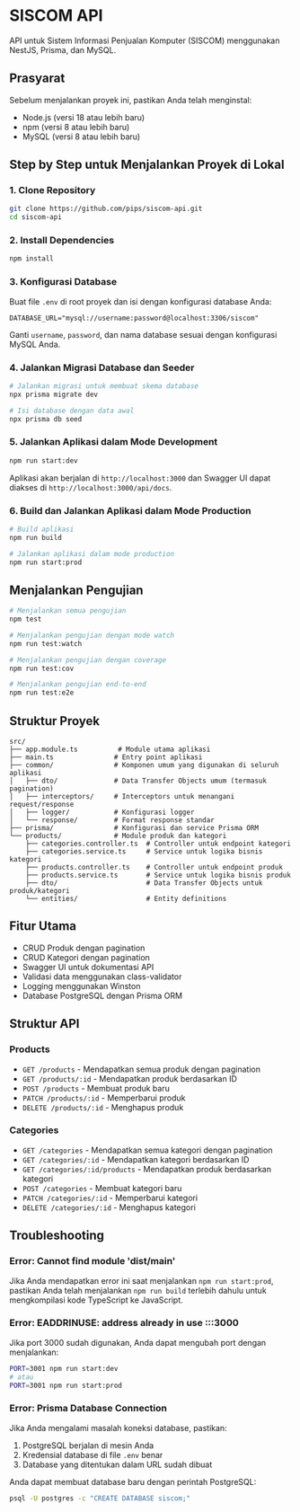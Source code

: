 # SISCOM API

API untuk Sistem Informasi Penjualan Komputer (SISCOM) menggunakan NestJS, Prisma, dan MySQL.

## Prasyarat

Sebelum menjalankan proyek ini, pastikan Anda telah menginstal:

- Node.js (versi 18 atau lebih baru)
- npm (versi 8 atau lebih baru)
- MySQL (versi 8 atau lebih baru)

## Step by Step untuk Menjalankan Proyek di Lokal

### 1. Clone Repository

```bash
git clone https://github.com/pips/siscom-api.git
cd siscom-api
```

### 2. Install Dependencies

```bash
npm install
```

### 3. Konfigurasi Database

Buat file `.env` di root proyek dan isi dengan konfigurasi database Anda:

```env
DATABASE_URL="mysql://username:password@localhost:3306/siscom"
```

Ganti `username`, `password`, dan nama database sesuai dengan konfigurasi MySQL Anda.

### 4. Jalankan Migrasi Database dan Seeder

```bash
# Jalankan migrasi untuk membuat skema database
npx prisma migrate dev

# Isi database dengan data awal
npx prisma db seed
```

### 5. Jalankan Aplikasi dalam Mode Development

```bash
npm run start:dev
```

Aplikasi akan berjalan di `http://localhost:3000` dan Swagger UI dapat diakses di `http://localhost:3000/api/docs`.

### 6. Build dan Jalankan Aplikasi dalam Mode Production

```bash
# Build aplikasi
npm run build

# Jalankan aplikasi dalam mode production
npm run start:prod
```

## Menjalankan Pengujian

```bash
# Menjalankan semua pengujian
npm test

# Menjalankan pengujian dengan mode watch
npm run test:watch

# Menjalankan pengujian dengan coverage
npm run test:cov

# Menjalankan pengujian end-to-end
npm run test:e2e
```

## Struktur Proyek

```
src/
├── app.module.ts          # Module utama aplikasi
├── main.ts               # Entry point aplikasi
├── common/               # Komponen umum yang digunakan di seluruh aplikasi
│   ├── dto/              # Data Transfer Objects umum (termasuk pagination)
│   ├── interceptors/     # Interceptors untuk menangani request/response
│   ├── logger/           # Konfigurasi logger
│   └── response/         # Format response standar
├── prisma/               # Konfigurasi dan service Prisma ORM
└── products/             # Module produk dan kategori
    ├── categories.controller.ts  # Controller untuk endpoint kategori
    ├── categories.service.ts     # Service untuk logika bisnis kategori
    ├── products.controller.ts    # Controller untuk endpoint produk
    ├── products.service.ts       # Service untuk logika bisnis produk
    ├── dto/                      # Data Transfer Objects untuk produk/kategori
    └── entities/                 # Entity definitions
```

## Fitur Utama

- CRUD Produk dengan pagination
- CRUD Kategori dengan pagination
- Swagger UI untuk dokumentasi API
- Validasi data menggunakan class-validator
- Logging menggunakan Winston
- Database PostgreSQL dengan Prisma ORM

## Struktur API

### Products
- `GET /products` - Mendapatkan semua produk dengan pagination
- `GET /products/:id` - Mendapatkan produk berdasarkan ID
- `POST /products` - Membuat produk baru
- `PATCH /products/:id` - Memperbarui produk
- `DELETE /products/:id` - Menghapus produk

### Categories
- `GET /categories` - Mendapatkan semua kategori dengan pagination
- `GET /categories/:id` - Mendapatkan kategori berdasarkan ID
- `GET /categories/:id/products` - Mendapatkan produk berdasarkan kategori
- `POST /categories` - Membuat kategori baru
- `PATCH /categories/:id` - Memperbarui kategori
- `DELETE /categories/:id` - Menghapus kategori

## Troubleshooting

### Error: Cannot find module 'dist/main'

Jika Anda mendapatkan error ini saat menjalankan `npm run start:prod`, pastikan Anda telah menjalankan `npm run build` terlebih dahulu untuk mengkompilasi kode TypeScript ke JavaScript.

### Error: EADDRINUSE: address already in use :::3000

Jika port 3000 sudah digunakan, Anda dapat mengubah port dengan menjalankan:

```bash
PORT=3001 npm run start:dev
# atau
PORT=3001 npm run start:prod
```

### Error: Prisma Database Connection

Jika Anda mengalami masalah koneksi database, pastikan:
1. PostgreSQL berjalan di mesin Anda
2. Kredensial database di file `.env` benar
3. Database yang ditentukan dalam URL sudah dibuat

Anda dapat membuat database baru dengan perintah PostgreSQL:
```bash
psql -U postgres -c "CREATE DATABASE siscom;"
```
  